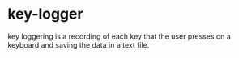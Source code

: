 # key-logger
key loggering is a recording of each key that the user presses on a  keyboard and saving the data in a text file.
